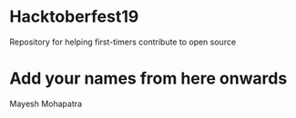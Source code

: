 # Hacktoberfest19
Repository for helping first-timers contribute to open source

# Add your names from here onwards

Mayesh Mohapatra